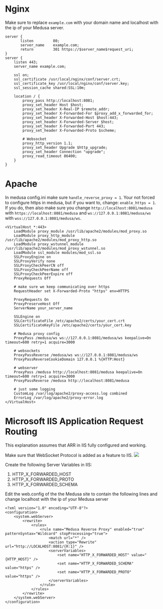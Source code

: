 # Nginx

Make sure to replace `example.com` with your domain name and localhost with the ip of your Medusa server.
```
server {
       listen         80;
       server_name    example.com;
       return         301 https://$server_name$request_uri;
}
server {
    listen 443;
    server_name example.com;

    ssl on;
    ssl_certificate /usr/local/nginx/conf/server.crt;
    ssl_certificate_key /usr/local/nginx/conf/server.key;
    ssl_session_cache shared:SSL:10m;

    location / {
        proxy_pass http://localhost:8081;
        proxy_set_header Host $host;
        proxy_set_header X-Real-IP $remote_addr;
        proxy_set_header X-Forwarded-For $proxy_add_x_forwarded_for;
        proxy_set_header X-Forwarded-Host $host:443;
        proxy_set_header X-Forwarded-Server $host;
        proxy_set_header X-Forwarded-Port 443;
        proxy_set_header X-Forwarded-Proto $scheme;

        # Websocket
        proxy_http_version 1.1;
        proxy_set_header Upgrade $http_upgrade;
        proxy_set_header Connection "upgrade";
        proxy_read_timeout 86400;
    }
}
```

# Apache
In medusa config.ini make sure `handle_reverse_proxy = 1`.
Your not forced to configure https in medusa, but if you want to, change: `enable_https = 1`.
If you do, then also make sure you change `http://localhost:8081/medusa` with `https://localhost:8081/medusa` and `ws://127.0.0.1:8081/medusa/ws` with `wss://127.0.0.1:8081/medusa/ws`.
```
<VirtualHost *:443>
    LoadModule proxy_module /usr/lib/apache2/modules/mod_proxy.so
    LoadModule proxy_http_module /usr/lib/apache2/modules/mod_proxy_http.so
    LoadModule proxy_wstunnel_module /usr/lib/apache2/modules/mod_proxy_wstunnel.so
    LoadModule ssl_module modules/mod_ssl.so
    SSLProxyEngine on
    SSLProxyVerify none
    SSLProxyCheckPeerCN off
    SSLProxyCheckPeerName off
    SSLProxyCheckPeerExpire off
    ProxyRequests Off

    # make sure we keep communicating over https
    RequestHeader set X-Forwarded-Proto "https" env=HTTPS

    ProxyRequests On
    ProxyPreserveHost Off
    ServerName your_server_name

    SSLEngine on
    SSLCertificateFile /etc/apache2/certs/your_cert.crt
    SSLCertificateKeyFile /etc/apache2/certs/your_cert.key

    # Medusa proxy config
    ProxyPass /medusa/ws ws://127.0.0.1:8081/medusa/ws keepalive=On timeout=600 retry=1 acquire=3000

    # websockets
    ProxyPassReverse /medusa/ws ws://127.0.0.1:8081/medusa/ws
    ProxyPassReverseCookieDomain 127.0.0.1 %{HTTP:Host}

    # webserver
    ProxyPass /medusa http://localhost:8081/medusa keepalive=On timeout=600 retry=1 acquire=3000
    ProxyPassReverse /medusa http://localhost:8081/medusa

	# just some logging
    CustomLog /var/log/apache2/proxy-access.log combined
    ErrorLog /var/log/apache2/proxy-error.log
</VirtualHost>
```

# Microsoft IIS Application Request Routing
This explanation assumes that ARR in IIS fully configured and working.

Make sure that WebSocket Protocol is added as a feature to IIS.
![](https://i.imgur.com/h62mXUS.png)

Create the following Server Variables in IIS:
1. HTTP_X_FORWARDED_HOST
2. HTTP_X_FORWARDED_PROTO
3. HTTP_X_FORWARDED_SCHEMA

Edit the web.config of the the Medusa site to contain the following lines and change localhost with the ip of your Medusa server
```
<?xml version="1.0" encoding="UTF-8"?>
<configuration>
    <system.webServer>
        <rewrite>
            <rules>
                <rule name="Medusa Reverse Proxy" enabled="true" patternSyntax="Wildcard" stopProcessing="true">
                    <match url="*" />
                    <action type="Rewrite" url="http://LOCALHOST:8081/{R:1}" />
                    <serverVariables>
                        <set name="HTTP_X_FORWARDED_HOST" value="{HTTP_HOST}" />
                        <set name="HTTP_X_FORWARDED_SCHEMA" value="https" />
                        <set name="HTTP_X_FORWARDED_PROTO" value="https" />
                    </serverVariables>
                </rule>
            </rules>
        </rewrite>
    </system.webServer>
</configuration>
```